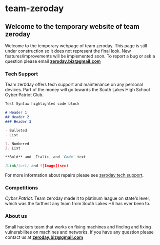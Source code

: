 # team-zeroday
## Welcome to the temporary website of team zeroday

Welcome to the temporary webpage of team zeroday. This page is still under construction so it does not represent the final look. New features/improvements will be implemented soon. To report a bug or ask a question please email **zeroday.biz@gmail.com**

### Tech Support

Team zer0day offers tech support and maintenance on any personal devices. Part of the money will go towards the South Lakes High School Cyber Patriot Club.

```markdown
Test Syntax highlighted code block

# Header 1
## Header 2
### Header 3

- Bulleted
- List

1. Numbered
2. List

**Bold** and _Italic_ and `Code` text

[Link](url) and ![Image](src)
```

For more information about repairs please see [zeroday tech support](https://vladi443.github.io/team-zeroday/about).

### Competitions

_Cyber Patriot_: Team zeroday made it to platinum league on state's level, which was the farthest any team from South Lakes HS has ever been to.

### About us

Small hackers team that works on fixing machines and finding and fixing vulnerabilites on machines and networks. If you have any question please contact us at **zeroday.biz@gmail.com**
